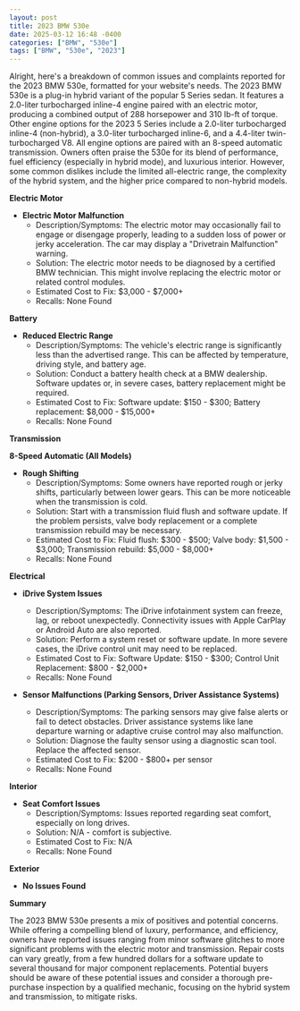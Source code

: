 ```yaml
---
layout: post
title: 2023 BMW 530e
date: 2025-03-12 16:48 -0400
categories: ["BMW", "530e"]
tags: ["BMW", "530e", "2023"]
---
```

Alright, here's a breakdown of common issues and complaints reported for the 2023 BMW 530e, formatted for your website's needs. The 2023 BMW 530e is a plug-in hybrid variant of the popular 5 Series sedan. It features a 2.0-liter turbocharged inline-4 engine paired with an electric motor, producing a combined output of 288 horsepower and 310 lb-ft of torque. Other engine options for the 2023 5 Series include a 2.0-liter turbocharged inline-4 (non-hybrid), a 3.0-liter turbocharged inline-6, and a 4.4-liter twin-turbocharged V8. All engine options are paired with an 8-speed automatic transmission. Owners often praise the 530e for its blend of performance, fuel efficiency (especially in hybrid mode), and luxurious interior. However, some common dislikes include the limited all-electric range, the complexity of the hybrid system, and the higher price compared to non-hybrid models.

**Electric Motor**

*   **Electric Motor Malfunction**
    *   Description/Symptoms: The electric motor may occasionally fail to engage or disengage properly, leading to a sudden loss of power or jerky acceleration. The car may display a "Drivetrain Malfunction" warning.
    *   Solution: The electric motor needs to be diagnosed by a certified BMW technician. This might involve replacing the electric motor or related control modules.
    *   Estimated Cost to Fix: $3,000 - $7,000+
    *   Recalls: None Found

**Battery**

*   **Reduced Electric Range**
    *   Description/Symptoms: The vehicle's electric range is significantly less than the advertised range. This can be affected by temperature, driving style, and battery age.
    *   Solution: Conduct a battery health check at a BMW dealership. Software updates or, in severe cases, battery replacement might be required.
    *   Estimated Cost to Fix: Software update: $150 - $300; Battery replacement: $8,000 - $15,000+
    *   Recalls: None Found

**Transmission**

**8-Speed Automatic (All Models)**

*   **Rough Shifting**
    *   Description/Symptoms: Some owners have reported rough or jerky shifts, particularly between lower gears. This can be more noticeable when the transmission is cold.
    *   Solution: Start with a transmission fluid flush and software update. If the problem persists, valve body replacement or a complete transmission rebuild may be necessary.
    *   Estimated Cost to Fix: Fluid flush: $300 - $500; Valve body: $1,500 - $3,000; Transmission rebuild: $5,000 - $8,000+
    *   Recalls: None Found

**Electrical**

*   **iDrive System Issues**
    *   Description/Symptoms: The iDrive infotainment system can freeze, lag, or reboot unexpectedly. Connectivity issues with Apple CarPlay or Android Auto are also reported.
    *   Solution: Perform a system reset or software update. In more severe cases, the iDrive control unit may need to be replaced.
    *   Estimated Cost to Fix: Software Update: $150 - $300; Control Unit Replacement: $800 - $2,000+
    *   Recalls: None Found

*   **Sensor Malfunctions (Parking Sensors, Driver Assistance Systems)**
    *   Description/Symptoms: The parking sensors may give false alerts or fail to detect obstacles. Driver assistance systems like lane departure warning or adaptive cruise control may also malfunction.
    *   Solution: Diagnose the faulty sensor using a diagnostic scan tool. Replace the affected sensor.
    *   Estimated Cost to Fix: $200 - $800+ per sensor
    *   Recalls: None Found

**Interior**

*   **Seat Comfort Issues**
    *   Description/Symptoms: Issues reported regarding seat comfort, especially on long drives.
    *   Solution: N/A - comfort is subjective.
    *   Estimated Cost to Fix: N/A
    *   Recalls: None Found

**Exterior**

*   **No Issues Found**

**Summary**

The 2023 BMW 530e presents a mix of positives and potential concerns. While offering a compelling blend of luxury, performance, and efficiency, owners have reported issues ranging from minor software glitches to more significant problems with the electric motor and transmission. Repair costs can vary greatly, from a few hundred dollars for a software update to several thousand for major component replacements. Potential buyers should be aware of these potential issues and consider a thorough pre-purchase inspection by a qualified mechanic, focusing on the hybrid system and transmission, to mitigate risks.

